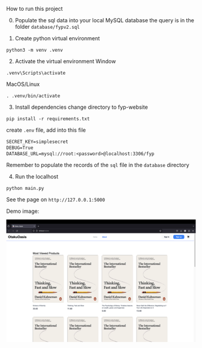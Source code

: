 How to run this project

0. Populate the sql data into your local MySQL database
the query is in the folder `database/fypv2.sql`

1. Create python virtual environment

```shell
python3 -m venv .venv
```

2. Activate the virtual environment
Window

```shell
.venv\Scripts\activate
```

MacOS/Linux

```shell
. .venv/bin/activate
```

3. Install dependencies
change directory to fyp-website
```shell
pip install -r requirements.txt
```

create `.env` file, add into this file 
```
SECRET_KEY=simplesecret
DEBUG=True
DATABASE_URL=mysql://root:<password>@localhost:3306/fyp
```
Remember to populate the records of the `sql` file in the `database` directory

4. Run the localhost
```shell
python main.py
```
See the page on `http://127.0.0.1:5000`

Demo image:

![](https://github.com/ntvviktor/fyp-website/blob/main/demo.png)
